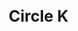 ---
title: "Circle K"
url: /albuquerque/circle-k-university-boulevard-northeast/
shop: convenience
---